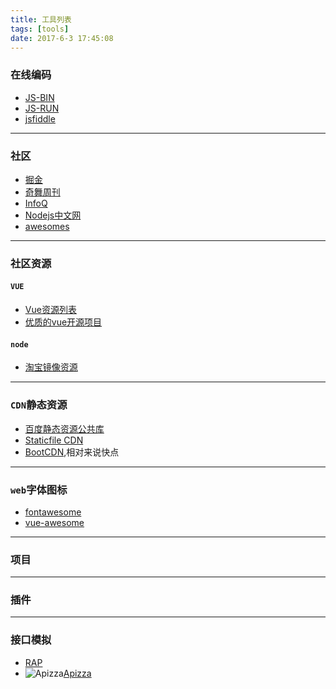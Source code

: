 ```yaml
---
title: 工具列表
tags: [tools]
date: 2017-6-3 17:45:08
---
```


### 在线编码

* [JS-BIN](http://jsbin.com/?html,js,output)
* [JS-RUN](http://jsrun.net/)
* [jsfiddle](https://jsfiddle.net/)

---

### 社区

* [掘金](https://juejin.im/welcome/frontend/?utm_source=css88&utm_medium=word&utm_content=ganhuo&utm_campaign=q3_personal)
* [奇舞周刊](https://weekly.75team.com/)
* [InfoQ](http://www.infoq.com/cn/)
* [Nodejs中文网](http://nodejs.cn/)
* [awesomes](https://www.awesomes.cn/)
---

### 社区资源

#### `VUE`

* [Vue资源列表](https://www.awesomes.cn/subject/vue)
* [优质的vue开源项目](https://juejin.im/collection/58342a256a22654ac5d1685d)

#### `node`

* [淘宝镜像资源](https://npm.taobao.org/mirrors)


---

### `CDN`静态资源

* [百度静态资源公共库](http://cdn.code.baidu.com/)
* [Staticfile CDN](https://www.staticfile.org/)
* [BootCDN](http://www.bootcdn.cn/),相对来说快点

---

### `web`字体图标

* [fontawesome](http://fontawesome.io/icons/)
* [vue-awesome](https://github.com/Justineo/vue-awesome)

---

### 项目


---

### 插件


---


### 接口模拟

* [RAP](http://rapapi.org/org/index.do)
* ![Apizza](http://cdn.apizza.cc/Static/image/logo.png)[Apizza](http://apizza.cc/projects)

